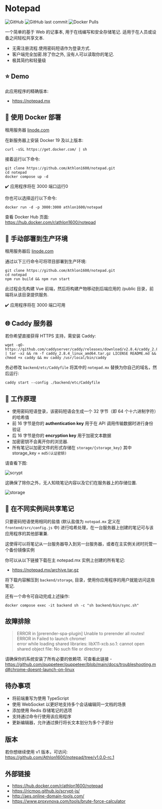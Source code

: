 # Notepad

![GitHub](https://img.shields.io/github/license/athlon1600/notepad)
![GitHub last commit](https://img.shields.io/github/last-commit/athlon1600/notepad)
![Docker Pulls](https://img.shields.io/docker/pulls/athlon1600/notepad)

一个简单的基于 Web 的记事本, 用于在线编写和安全存储笔记. 适用于在人员或设备之间轻松共享文本.

- 无需注册流程.使用密码短语作为登录方式.
- 客户端完全加密.除了你之外, 没有人可以读取你的笔记.
- 极其简约和轻量级

## :star: Demo

此应用程序的精确版本:

- https://notepad.mx


## :whale2: 使用 Docker 部署

租用服务器 [linode.com](https://www.linode.com/lp/refer/?r=cee8aa429cd4cbb5a6e6d1ebfd8986f661d8ef4e)

在新服务器上安装 Docker 19 及以上版本:

```shell
curl -sSL https://get.docker.com/ | sh
```

接着运行以下命令:

```shell
git clone https://github.com/Athlon1600/notepad.git
cd notepad
docker compose up -d
```

:heavy_check_mark: 应用程序将在 3000 端口运行0

你也可以选择运行以下命令:

```shell
docker run -d -p 3000:3000 athlon1600/notepad
```

查看 Docker Hub 页面:  
https://hub.docker.com/r/athlon1600/notepad

## :hammer: 手动部署到生产环境

租用服务器后 [linode.com](https://www.linode.com/lp/refer/?r=cee8aa429cd4cbb5a6e6d1ebfd8986f661d8ef4e)

通过以下三行命令可将项目部署到生产环境:

```shell
git clone https://github.com/Athlon1600/notepad.git
cd notepad
npm run build && npm run start
```

此过程会先构建 Vue 前端，然后将构建产物移动到后端应用的 /public 目录，前端将从该目录提供服务.

:heavy_check_mark: 应用程序将在 3000 端口可用

## :globe_with_meridians: Caddy 服务器

若你希望直接获得 HTTPS 支持，需安装 Caddy:

```shell
wget -qO- https://github.com/caddyserver/caddy/releases/download/v2.8.4/caddy_2.8.4_linux_amd64.tar.gz | tar -xz && rm -f caddy_2.8.4_linux_amd64.tar.gz LICENSE README.md && chmod +x caddy && mv caddy /usr/local/bin/caddy
```

务必修改 `backend/etc/Caddyfile` 将其中的 `notepad.mx` 替换为你自己的域名，然后运行:

```shell
caddy start --config ./backend/etc/Caddyfile 
```

## :closed_lock_with_key: 工作原理

- 使用密码短语登录，该密码短语会生成一个 32 字节（即 64 个十六进制字符）的哈希值
- 前 16 字节是你的 **authentication key**  用于在 API 调用传输数据时进行身份验证
- 后 16 字节是你的 **encryption key** 用于加密文本数据
- 加密密钥不会离开你的浏览器.
- 所有笔记以加密文件的形式存储在 `storage/{storage_key}` 其中 storage_key = `md5(认证密钥)`

请查看下图:

![scrypt](https://github.com/Athlon1600/notepad/assets/1063088/aed67aae-bd10-4917-a149-fc2db0ad1d17)

这确保了除你之外，无人知晓笔记内容以及它们在服务器上的存储位置.

![storage](https://i.imgur.com/cXgoRLX.png)

## :arrows_counterclockwise: 在不同实例间共享笔记

只要密码短语使用相同的盐值 (默认盐值为 `notepad.mx`
定义在 `frontend/src/config.js` 中) 进行哈希处理，在一台服务器上创建的笔记可与该应用程序的其他部署兼.

这使得可以将笔记从一台服务器导入到另一台服务器，或者在主实例关闭时托管一个备份镜像实例

你可以从以下链接下载在主 notepad.mx 实例上创建的所有笔记:

- https://notepad.mx/archive.tar.gz

将下载内容解压到 `backend/storage`, 目录，使用你应用程序的用户就能访问这些笔记.

还有一个命令可自动完成上述操作:

```shell
docker compose exec -it backend sh -c "sh backend/bin/sync.sh"
```

## 故障排除

> ERROR in [prerender-spa-plugin] Unable to prerender all routes!  
> ERROR in Failed to launch chrome!  
> error while loading shared libraries: libX11-xcb.so.1: cannot open shared object file: No such file or directory

请确保你的系统安装了所有必要的依赖项. 可查看此链接 - https://github.com/puppeteer/puppeteer/blob/main/docs/troubleshooting.md#chrome-doesnt-launch-on-linux

## 待办事项

- 将前端重写为使用 TypeScript
- 使用 WebSocket 以更好地支持多个会话编辑同一文档的场景
- 添加使用 Redis 存储笔记的选项
- 支持通过命令行使用该应用程序
- 更新编辑器，允许通过换行将长文本划分为多个子部分

## 版本

若你想继续使用 v1 版本，可访问:  
https://github.com/Athlon1600/notepad/tree/v1.0.0-rc.1

## 外部链接

- https://hub.docker.com/r/athlon1600/notepad
- https://ricmoo.github.io/scrypt-js/
- http://aes.online-domain-tools.com/
- https://www.proxynova.com/tools/brute-force-calculator

